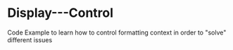 # Display---Control
Code Example to learn how to control formatting context in order to "solve" different issues
